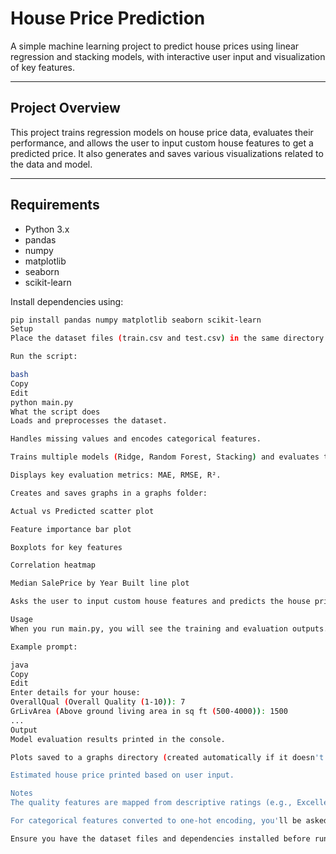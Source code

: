 # House Price Prediction

A simple machine learning project to predict house prices using linear regression and stacking models, with interactive user input and visualization of key features.

---

## Project Overview

This project trains regression models on house price data, evaluates their performance, and allows the user to input custom house features to get a predicted price. It also generates and saves various visualizations related to the data and model.

---

## Requirements

- Python 3.x
- pandas
- numpy
- matplotlib
- seaborn
- scikit-learn

Install dependencies using:

```bash
pip install pandas numpy matplotlib seaborn scikit-learn
Setup
Place the dataset files (train.csv and test.csv) in the same directory as main.py.

Run the script:

bash
Copy
Edit
python main.py
What the script does
Loads and preprocesses the dataset.

Handles missing values and encodes categorical features.

Trains multiple models (Ridge, Random Forest, Stacking) and evaluates them.

Displays key evaluation metrics: MAE, RMSE, R².

Creates and saves graphs in a graphs folder:

Actual vs Predicted scatter plot

Feature importance bar plot

Boxplots for key features

Correlation heatmap

Median SalePrice by Year Built line plot

Asks the user to input custom house features and predicts the house price based on the trained model.

Usage
When you run main.py, you will see the training and evaluation outputs. Then, the program will prompt you to enter details about your house (like quality, size, number of rooms, etc.). Input the requested values to get an estimated house price.

Example prompt:

java
Copy
Edit
Enter details for your house:
OverallQual (Overall Quality (1-10)): 7
GrLivArea (Above ground living area in sq ft (500-4000)): 1500
...
Output
Model evaluation results printed in the console.

Plots saved to a graphs directory (created automatically if it doesn't exist).

Estimated house price printed based on user input.

Notes
The quality features are mapped from descriptive ratings (e.g., Excellent = 5, Good = 4) internally.

For categorical features converted to one-hot encoding, you'll be asked simple yes/no (1/0) questions.

Ensure you have the dataset files and dependencies installed before running.